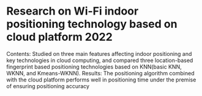 # Research on Wi-Fi indoor positioning technology based on cloud platform	2022
Contents: Studied on three main features affecting indoor positioning and key technologies in cloud computing, and compared three location-based fingerprint based positioning technologies based on KNN(basic KNN, WKNN, and Kmeans-WKNN).
Results: The positioning algorithm combined with the cloud platform performs well in positioning time under the premise of ensuring positioning accuracy

